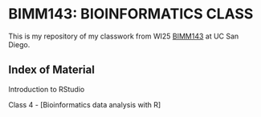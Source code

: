 # BIMM143: BIOINFORMATICS CLASS

This is my repository of my classwork from WI25 [BIMM143](https://bioboot.github.io/bimm143_W25/) at UC San Diego.

## Index of Material

Introduction to RStudio

Class 4 - [Bioinformatics data analysis with R]